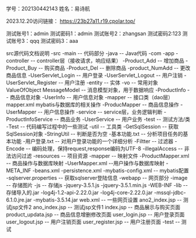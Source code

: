学号：202130442143
姓名：易诗航

2023.12.20访问链接： https://23b27a11.r19.cpolar.top/

测试账号1：admin  测试密码1：admin
测试账号2：zhangsan  测试密码2:123
测试账号3：qqq    测试密码3：aaa


src源代码文档说明
-src
  -main  -- 代码部分
    -java  -- Java代码
      -com
        -app
          -controller      -- controller层（接收请求，响应结果）
            -Product_Add           -- 增加商品
            -Product_Buy           -- 购买商品
            -Product_Del           -- 删除商品
            -product_NumAdd        -- 更改商品信息
            -UserServlet_Login     -- 用户登录
            -UserServlet_Logout    -- 用户注销
            -UserServlet_Register  -- 用户注册
          -entity          -- 实体
            -vo              -- 常用对象 ValueOfObject
              MessageModel        -- 消息模型对象，用于数据响应
            -ProductInfo           -- 商品信息对象
            -UserInfo              -- 用户信息对象
          -mapper          -- 接口类（dao层） mapper.xml  mybatis与数据库的相关操作
            -ProducMapper          -- 商品信息操作
            -UserMapper            -- 用户信息操作
          -service         -- service层，业务逻辑判断
            -ProductInfoService    -- 商品业务
            -UserService           -- 用户业务
          -test            -- 测试方法/类
            -Test                  -- 代码编写过程中的一些测试
          -util            -- 工具类
            -GetSqlSession         -- 获取SqlSession对象
            -StringUtil            -- 判断是否为空
          -基本功能.txt     -- 分析项目任务的基本功能
          -用户登录.txt     -- 对用户登录功能的一个详细分析
        -Filtter    -- 过滤器
          -Encode          -- 编码处理，保持request,response编码为UTF-8
          -illegalAccess   -- 非法访问过滤
    -resources   -- 项目资源
      -mapper      -- 映射文件
        -ProductMapper.xml  -- 商品操作与数据库映射
        -UserMapper.xml     --用户操作与数据库映射
      -META_INF
        -beans.xml
        -persistence.xml
      -mybatis-config.xml  -- mybatis配置
      -sqlserver.properties  -- 获取sqlserver登陆信息
    -webapp  -- 网页部分
      -image  -- 存储图片
      -js      -- 存储js
        -jquery-3.5.1.js
        -jquery-3.5.1.min.js
      -WEB-INF
        -lib  -- 存储导入的.jar
          -log4j-1.2-api-2.22.0.jar
          -log4j-core-2.22.0.jar
          -mssql-jdbc-6.1.0.jre.jar
          -mybatis-3.5.14.jar
        web.xml  -- 一些网页设置
      ano2_index.jsp  -- 测试jsp文件2
      ano_index.jsp   -- 测试jsp文件1
      index.jsp            -- 商品展示与购买页面
      product_updata.jsp   -- 商品信息增删修改页面
      user_login.jsp       -- 用户登录页面
      user_logout.jsp      -- 用户注销页面
      user_register.jsp    -- 用户注册页面
 -test  -- 测试
